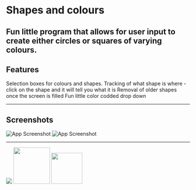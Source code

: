 # Shapes and colours
Fun little program that allows for user input to create either circles or squares
of varying colours. 
---

## Features

Selection boxes for colours and shapes.
Tracking of what shape is where - click on the shape and it will tell you what it is
Removal of older shapes once the screen is filled
Fun little color codded drop down


---

## Screenshots

![App Screenshot](./assets/media/img/screenshot-1.png)
![App Screenshot](./assets/media/img/screenshot-2.png)

---
<p float="left">
  <img
  src="https://img.shields.io/badge/javascript-grey?style=for-the-badge&logo=javascript"
  />
  <img 
  src="https://img.shields.io/badge/html5-%23E34F26.svg?style=for-the-badge&logo=html5&logoColor=white" width="100" 
  />
  <img 
  src="https://img.shields.io/badge/css3-%231572B6.svg?style=for-the-badge&logo=css3&logoColor=white" width="85" 
  /> 
</p>